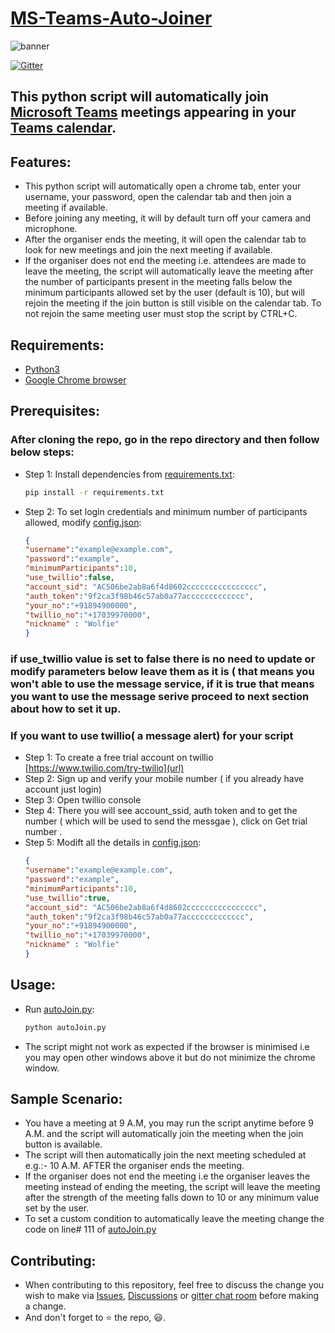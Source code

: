 # [MS-Teams-Auto-Joiner](https://github.com/atharva-lipare/MS-Teams-Auto-Joiner)

![banner](https://i.imgur.com/xtq5Muz.png)

[![Gitter](https://badges.gitter.im/MS-Teams-Auto-Joiner/community.svg)](https://gitter.im/MS-Teams-Auto-Joiner/community?utm_source=badge&utm_medium=badge&utm_campaign=pr-badge)

## This python script will automatically join [Microsoft Teams](https://www.microsoft.com/en-in/microsoft-365/microsoft-teams/group-chat-software) meetings appearing in your [Teams calendar](https://teams.microsoft.com/_#/calendarv2).

## Features:
- This python script will automatically open a chrome tab, enter your username, your password, open the calendar tab and then join a meeting if available.
- Before joining any meeting, it will by default turn off your camera and microphone.
- After the organiser ends the meeting, it will open the calendar tab to look for new meetings and join the next meeting if available.
- If the organiser does not end the meeting i.e. attendees are made to leave the meeting, the script will automatically leave the meeting after the number of participants present in the meeting falls below the minimum participants allowed set by the user (default is 10), but will rejoin the meeting if the join button is still visible on the calendar tab. To not rejoin the same meeting user must stop the script by CTRL+C.

## Requirements:
- [Python3](https://www.python.org/downloads/)
- [Google Chrome browser](https://www.google.com/intl/en_in/chrome/)

## Prerequisites:
### After cloning the repo, go in the repo directory and then follow below steps:
- Step 1:
    Install dependencies from [requirements.txt](requirements.txt):
    ```bash
    pip install -r requirements.txt
    ```

- Step 2:
    To set login credentials and minimum number of participants allowed, modify [config.json](config.json):
    ```json
    {
    "username":"example@example.com",
    "password":"example",
    "minimumParticipants":10,
    "use_twillio":false,
    "account_sid": "AC506be2ab8a6f4d8602cccccccccccccccc",
    "auth_token":"9f2ca3f98b46c57ab0a77accccccccccccc",
    "your_no":"+91894900000",
    "twillio_no":"+17039970000", 
    "nickname" : "Wolfie"
    }
    ```

### if use_twillio value is set to false there is no need to update or modify parameters below leave them as it is ( that means you won't able to use the message service, if it is true that means you want to use the message serive proceed to next section about how to set it up.

### If you want to use twillio( a message alert) for your script 

- Step 1:
    To create a free trial account on twillio [https://www.twilio.com/try-twilio](url)
- Step 2:
    Sign up and verify your mobile number ( if you already have account just login)
- Step 3:
    Open twillio console 
- Step 4:
    There you will see account_ssid, auth token and to get the number ( which will be used to send the messgae ), click on Get trial number .
- Step 5:
    Modift all the details in [config.json](config.json):
    ```json
    {
    "username":"example@example.com",
    "password":"example",
    "minimumParticipants":10,
    "use_twillio":true,
    "account_sid": "AC506be2ab8a6f4d8602cccccccccccccccc",
    "auth_token":"9f2ca3f98b46c57ab0a77accccccccccccc",
    "your_no":"+91894900000",
    "twillio_no":"+17039970000", 
    "nickname" : "Wolfie"
    }
    ```
## Usage:
-   Run [autoJoin.py](autoJoin.py):
    ```bash
    python autoJoin.py
    ```
- The script might not work as expected if the browser is minimised i.e you may open other windows above it but do not minimize the chrome window.

## Sample Scenario:
- You have a meeting at 9 A.M, you may run the script anytime before 9 A.M. and the script will automatically join the meeting when the join button is available.
- The script will then automatically join the next meeting scheduled at e.g.:- 10 A.M. AFTER the organiser ends the meeting.
- If the organiser does not end the meeting i.e the organiser leaves the meeting instead of ending the meeting, the script will leave the meeting after the strength of the meeting falls down to 10 or any minimum value set by the user.
- To set a custom condition to automatically leave the meeting change the code on line# 111 of [autoJoin.py](autoJoin.py)

## Contributing:
- When contributing to this repository, feel free to discuss the change you wish to make via [Issues](https://github.com/atharva-lipare/MS-Teams-Auto-Joiner/issues), [Discussions](https://github.com/atharva-lipare/MS-Teams-Auto-Joiner/discussions) or [gitter chat room](https://gitter.im/MS-Teams-Auto-Joiner/community?utm_source=share-link&utm_medium=link&utm_campaign=share-link) before making a change.
- And don't forget to ⭐ the repo, 😃.
